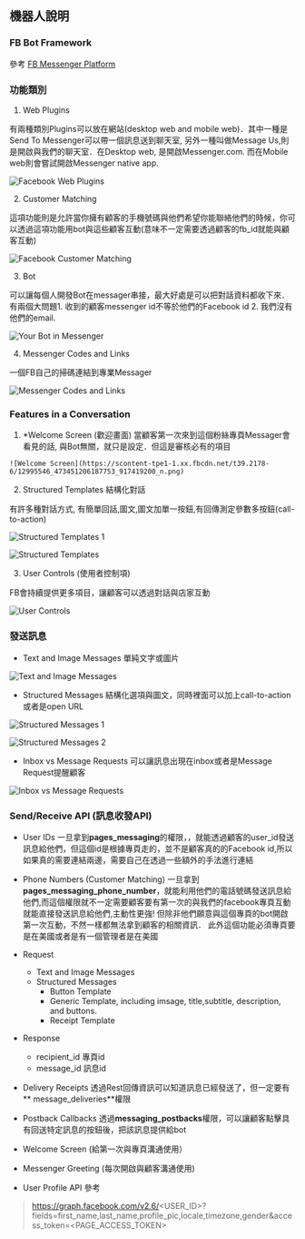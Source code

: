 ## 機器人說明

### FB Bot Framework

參考 [FB Messenger Platform](https://developers.facebook.com/docs/messenger-platform/implementation#send_message)

### 功能類別

1. Web Plugins

有兩種類別Plugins可以放在網站(desktop web and mobile web)．其中一種是Send To Messenger可以帶一個訊息送到聊天室, 另外一種叫做Message Us,則是開啟與我們的聊天室．在Desktop web, 是開啟Messenger.com. 而在Mobile web則會嘗試開啟Messenger native app.

![Facebook Web Plugins ](https://scontent-tpe1-1.xx.fbcdn.net/t39.2178-6/12995596_1049096845170018_1587653123_n.png)

2. Customer Matching

這項功能則是允許當你擁有顧客的手機號碼與他們希望你能聯絡他們的時候，你可以透過這項功能用bot與這些顧客互動(意味不一定需要透過顧客的fb_id就能與顧客互動)

![Facebook Customer Matching](https://scontent-tpe1-1.xx.fbcdn.net/t39.2178-6/12995553_268475126826430_1088661696_n.png)

3. Bot

可以讓每個人開發Bot在messager串接，最大好處是可以把對話資料都收下來．有兩個大問題1. 收到的顧客messenger id不等於他們的Facebook id 2. 我們沒有他們的email.

 ![Your Bot in Messenger](https://scontent-tpe1-1.xx.fbcdn.net/t39.2178-6/12995608_262382634098427_340178745_n.png)
 
 
 4. Messenger Codes and Links
 
 一個FB自己的掃碼連結到專業Messager
 
 
  ![Messenger Codes and Links](https://scontent-tpe1-1.xx.fbcdn.net/v/t1.0-9/12963404_1296845976998228_789563813989987883_n.jpg?oh=9fab596c5feb490807fa5bda9a2990c6&oe=57DCEFE9)
  
  
  ### Features in a Conversation
  
  1. *Welcome Screen (歡迎畫面)
  當顧客第一次來到這個粉絲專頁Messager會看見的話, 與Bot無關，就只是設定．但這是審核必有的項目 
  
    ![Welcome Screen](https://scontent-tpe1-1.xx.fbcdn.net/t39.2178-6/12995546_473451206187753_917419200_n.png)
    
  
  2. Structured Templates 結構化對話
  
  有許多種對話方式, 有簡單回話,圖文,圖文加單一按鈕,有回傳測定參數多按鈕(call-to-action)
  
   ![Structured Templates 1](https://scontent-tpe1-1.xx.fbcdn.net/t39.2178-6/12679454_1026083487461743_881543663_n.png)
 
 ![Structured Templates ](https://scontent-tpe1-1.xx.fbcdn.net/t39.2178-6/12995543_192638781122814_2026367341_n.png)
 
 3. User Controls (使用者控制項)
 
 FB會持續提供更多項目，讓顧客可以透過對話與店家互動
 
  ![User Controls ](https://scontent-tpe1-1.xx.fbcdn.net/t39.2178-6/12057143_198218393902993_755928037_n.png)
  
  
  
  
  
### 發送訊息

- Text and Image Messages
單純文字或圖片
  
![Text and Image Messages ](https://scontent-tpe1-1.xx.fbcdn.net/t39.2178-6/12532937_1707565839531937_1916590448_n.png)

- Structured Messages
結構化選項與圖文，同時裡面可以加上call-to-action或者是open URL
   
![Structured Messages 1](https://scontent-tpe1-1.xx.fbcdn.net/t39.2178-6/12679454_228093174215421_635988637_n.png)

![Structured Messages 2](https://scontent-tpe1-1.xx.fbcdn.net/t39.2178-6/12995563_1711733995711442_1886079481_n.png)
  
- Inbox vs Message Requests
可以讓訊息出現在inbox或者是Message Request提醒顧客
  
![Inbox vs Message Requests](https://scontent-tpe1-1.xx.fbcdn.net/t39.2178-6/12601315_1703870573235346_288847799_n.png)


### Send/Receive API (訊息收發API)

- User IDs
一旦拿到**pages_messaging**的權限，，就能透過顧客的user_id發送訊息給他們，但這個id是根據專頁走的，並不是顧客真的的Facebook id,所以如果真的需要連結兩邊，需要自己在透過一些額外的手法進行連結

- Phone Numbers (Customer Matching)
一旦拿到 **pages_messaging_phone_number**，就能利用他們的電話號碼發送訊息給他們,而這個權限就不一定需要顧客要有第一次的與我們的facebook專頁互動就能直接發送訊息給他們,主動性更強!
但除非他們願意與這個專頁的bot開啟第一次互動，不然一樣都無法拿到顧客的相關資訊．
此外這個功能必須專頁要是在美國或者是有一個管理者是在美國

- Request

    - Text and Image Messages
    - Structured Messages
      - Button Template
      - Generic Template, including imsage, title,subtitle, description, and buttons.
      - Receipt Template

- Response
    
    - recipient_id 專頁id
    - message_id 訊息id
    
- Delivery Receipts
透過Rest回傳資訊可以知道訊息已經發送了，但一定要有** message_deliveries**權限

- Postback Callbacks
透過**messaging_postbacks**權限，可以讓顧客點擊具有回送特定訊息的按鈕後，把該訊息提供給bot

- Welcome Screen (給第一次與專頁溝通使用）
- Messenger Greeting (每次開啟與顧客溝通使用)
- User Profile API
參考
> https://graph.facebook.com/v2.6/<USER_ID>?fields=first_name,last_name,profile_pic,locale,timezone,gender&access_token=<PAGE_ACCESS_TOKEN>